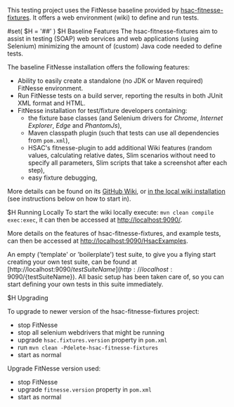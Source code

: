 This testing project uses the FitNesse baseline provided by [hsac-fitnesse-fixtures](https://github.com/fhoeben/hsac-fitnesse-fixtures).
It offers a web environment (wiki) to define and run tests. 

#set( $H = '##' )
$H Baseline Features
The hsac-fitnesse-fixtures aim to assist in testing (SOAP) web services and web applications (using Selenium) minimizing the amount of (custom) Java code needed to define tests.

The baseline FitNesse installation offers the following features:

* Ability to easily create a standalone (no JDK or Maven required) FitNesse environment.
* Run FitNesse tests on a build server, reporting the results in both JUnit XML format and HTML.
* FitNesse installation for test/fixture developers containing:
    - the fixture base classes (and Selenium drivers for _Chrome_, _Internet Explorer_, _Edge_ and _PhantomJs_),
    - Maven classpath plugin (such that tests can use all dependencies from `pom.xml`),
    - HSAC's fitnesse-plugin to add additional Wiki features (random values, calculating relative dates,
      Slim scenarios without need to specify all parameters, Slim scripts that take a screenshot after each step),
    - easy fixture debugging,

More details can be found on its [GitHub Wiki](https://github.com/fhoeben/hsac-fitnesse-fixtures/wiki), or [in the local
wiki installation](http://localhost:9090/HsacExamples) (see instructions below on how to start in).

$H Running Locally
To start the wiki locally execute: `mvn clean compile exec:exec`, it can then be accessed at [http://localhost:9090/](http://localhost:9090/).

More details on the features of hsac-fitnesse-fixtures, and example tests, can then be accessed at 
[http://localhost:9090/HsacExamples](http://localhost:9090/HsacExamples).

An empty ('template' or 'boilerplate') test suite, to give you a flying start creating your own test suite, can be found at 
[http://localhost:9090/${testSuiteName}](http://localhost:9090/${testSuiteName}). All basic setup has been taken care of, 
so you can start defining your own tests in this suite immediately. 

$H Upgrading

To upgrade to newer version of the hsac-fitnesse-fixtures project:

* stop FitNesse
* stop all selenium webdrivers that might be running
* upgrade `hsac.fixtures.version` property in `pom.xml`
* run `mvn clean -Pdelete-hsac-fitnesse-fixtures`
* start as normal

Upgrade FitNesse version used:

* stop FitNesse
* upgrade `fitnesse.version` property in `pom.xml`
* start as normal
